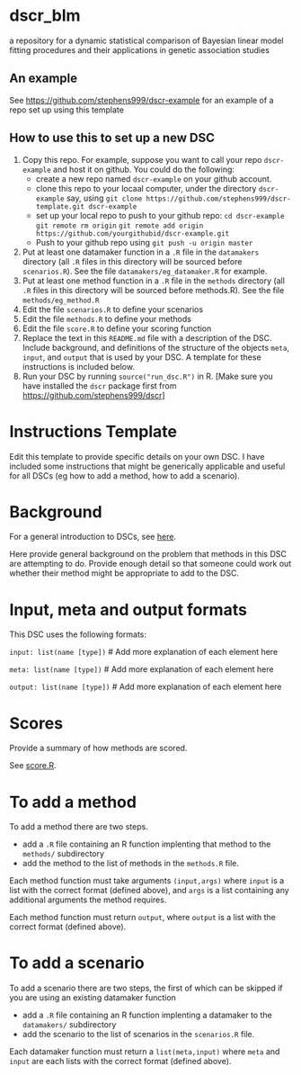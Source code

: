 # dscr\_blm
a repository for a dynamic statistical comparison of Bayesian linear model fitting procedures and their applications in genetic association studies

## An example

See https://github.com/stephens999/dscr-example for an example of a repo set up using this template 

## How to use this to set up a new DSC

1. Copy this repo. For example, suppose you want to call your repo `dscr-example` and host it on github. You could do the following:
    * create a new repo named `dscr-example` on your github account.
    * clone this repo to your locaal computer, under the directory `dscr-example` say, using `git clone https://github.com/stephens999/dscr-template.git dscr-example`
    * set up your local repo to push to your github repo: `cd dscr-example` `git remote rm origin` `git remote add origin https://github.com/yourgithubid/dscr-example.git`
    * Push to your github repo using `git push -u origin master`
2. Put at least one datamaker function in a `.R` file in the `datamakers` directory (all `.R` files in this directory will be sourced before `scenarios.R`). See the file `datamakers/eg_datamaker.R` for example.
3. Put at least one method function in a `.R` file in the `methods` directory (all `.R` files in this directory will be sourced before methods.R). See the file `methods/eg_method.R`
4. Edit the file `scenarios.R` to define your scenarios 
5. Edit the file `methods.R` to define your methods
6. Edit the file `score.R` to define your scoring function
7. Replace the text in this `README.md` file with a description of the DSC. Include background, and definitions of the structure of the objects `meta`, `input`, and `output` that is used by your DSC. A template for these instructions is included below.
8. Run your DSC by running `source("run_dsc.R")` in R. [Make sure you have installed the `dscr` package first from https://github.com/stephens999/dscr]


# Instructions Template

Edit this template to provide specific details on your own DSC.
I have included some instructions that might be generically applicable and useful for all DSCs (eg how to
add a method, how to add a scenario).

# Background 

For a general introduction to DSCs, see [here](https://github.com/stephens999/dscr/blob/master/intro.md).

Here provide general background on the problem that methods in this DSC are attempting to do.
Provide enough detail so that someone could work out whether their method might be appropriate to add to the DSC.

# Input, meta and output formats

This DSC uses the following formats:

`input: list(name [type])` # Add more explanation of each element here

`meta: list(name [type])` # Add more explanation of each element here

`output: list(name [type])` # Add more explanation of each element here


# Scores

Provide a summary of how methods are scored.

See [score.R](score.R).

# To add a method

To add a method there are two steps.

- add a `.R` file containing an R function implenting that method to the `methods/` subdirectory
- add the method to the list of methods in the `methods.R` file.

Each method function must take arguments `(input,args)` where `input` is a list with the correct format (defined above), and `args` is a list containing any additional arguments the method requires.

Each method function must return `output`, where `output` is a list with the correct format (defined above).

# To add a scenario

To add a scenario there are two steps, the first of which can be skipped if you are using an existing datamaker function

- add a `.R` file containing an R function implenting a datamaker to the `datamakers/` subdirectory
- add the scenario to the list of scenarios in the `scenarios.R` file.

Each datamaker function must return a `list(meta,input)` where `meta` and `input` are each lists with the correct format
(defined above).




